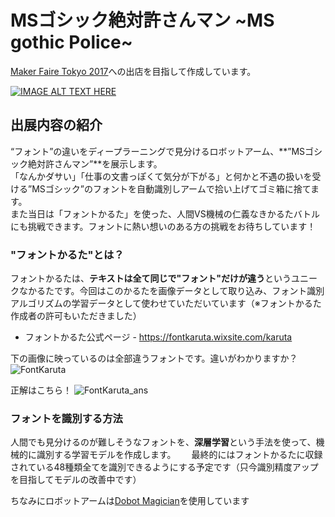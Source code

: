 # MSゴシック絶対許さんマン ~MS gothic Police~

[Maker Faire Tokyo 2017](http://makezine.jp/event/mft2017/)への出店を目指して作成しています。

[![IMAGE ALT TEXT HERE](https://img.youtube.com/vi/1prXpTHX1e0/0.jpg)](https://www.youtube.com/watch?v=1prXpTHX1e0)

## 出展内容の紹介
“フォント”の違いをディープラーニングで見分けるロボットアーム、**”MSゴシック絶対許さんマン”**を展示します。  
「なんかダサい」「仕事の文書っぽくて気分が下がる」と何かと不遇の扱いを受ける”MSゴシック”のフォントを自動識別しアームで拾い上げてゴミ箱に捨てます。  
また当日は「フォントかるた」を使った、人間VS機械の仁義なきかるたバトルにも挑戦できます。フォントに熱い想いのある方の挑戦をお待ちしています！

### "フォントかるた"とは？
フォントかるたは、**テキストは全て同じで"フォント"だけが違う**というユニークなかるたです。今回はこのかるたを画像データとして取り込み、フォント識別アルゴリズムの学習データとして使わせていただいています（※フォントかるた作成者の許可もいただきました）

- フォントかるた公式ページ - https://fontkaruta.wixsite.com/karuta

下の画像に映っているのは全部違うフォントです。違いがわかりますか？
![FontKaruta](https://s3-ap-northeast-1.amazonaws.com/fontkaruta2/FontKaruta.png)

正解はこちら！
![FontKaruta_ans](https://s3-ap-northeast-1.amazonaws.com/fontkaruta2/FontKaruta_ans.png)

### フォントを識別する方法
人間でも見分けるのが難しそうなフォントを、**深層学習**という手法を使って、機械的に識別する学習モデルを作成します。　　
最終的にはフォントかるたに収録されている48種類全てを識別できるようにする予定です（只今識別精度アップを目指してモデルの改善中です）


ちなみにロボットアームは[Dobot Magician](http://dobot.cc/dobot-magician/product-overview.html)を使用しています
